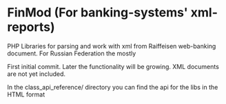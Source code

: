 # FinMod (For banking-systems' xml-reports)
PHP Libraries for parsing and work with xml from Raiffeisen web-banking document. For Russian Federation the mostly

First initial commit. Later the functionality will be growing.
XML documents are not yet included.

In the class_api_reference/ directory you can find the api for the libs in the HTML format
